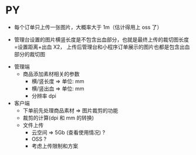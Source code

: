 # PY

- 每个订单只上传一张图片，大概率大于 1m（估计得用上 oss 了）

- 管理台设置的图片横竖长度是不包含出血部分，也就是最终上传的裁切图长度=设置距离+出血 X2，
  上传后管理台和小程序订单展示的图片也都是包含出血部分的裁切图

<!-- > 预估一下工时和工价，具体开发时长和价格你和龚如梦谈，对迭代交付时间有要求 -->

- 管理端
  - 商品添加素材相关的参数
    - 横/竖长度 => 单位: mm
    - 横/竖出血 => 单位: mm
    - 分辨率 dpi
- 客户端
  - 下单前先处理商品素材 => 图片裁剪的功能
  - 裁剪的计算(dpi 和 mm 的转换)
  - 文件上传
    - 云空间 => 5Gb (查看使用情况) ?
    - OSS ?
    - 考虑上传限制和方案
